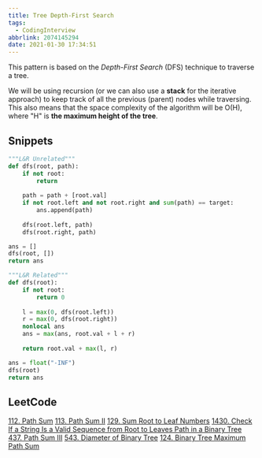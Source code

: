 ```yaml
---
title: Tree Depth-First Search
tags:
  - CodingInterview
abbrlink: 2074145294
date: 2021-01-30 17:34:51
---
```

This pattern is based on the _Depth-First Search_ (DFS) technique to traverse a tree.

We will be using recursion (or we can also use a **stack** for the iterative approach) to keep track of all the previous (parent) nodes while traversing. This also means that the space complexity of the algorithm will be O(H), where "H" is **the maximum height of the tree**.

## Snippets
```python
"""L&R Unrelated"""
def dfs(root, path):
    if not root:
        return
    
    path = path + [root.val]
    if not root.left and not root.right and sum(path) == target:
        ans.append(path)
    
    dfs(root.left, path)
    dfs(root.right, path)

ans = []
dfs(root, [])
return ans
```
```python
"""L&R Related"""
def dfs(root):
    if not root:
        return 0
    
    l = max(0, dfs(root.left))
    r = max(0, dfs(root.right))
    nonlocal ans
    ans = max(ans, root.val + l + r)
    
    return root.val + max(l, r)

ans = float("-INF")
dfs(root)
return ans
```

## LeetCode
[112. Path Sum](https://leetcode.com/problems/path-sum/)
[113. Path Sum II](https://leetcode.com/problems/path-sum-ii/)
[129. Sum Root to Leaf Numbers](https://leetcode.com/problems/sum-root-to-leaf-numbers/)
[1430. Check If a String Is a Valid Sequence from Root to Leaves Path in a Binary Tree](https://leetcode.com/problems/check-if-a-string-is-a-valid-sequence-from-root-to-leaves-path-in-a-binary-tree/)
[437. Path Sum III](https://leetcode.com/problems/path-sum-iii/)
[543. Diameter of Binary Tree](https://leetcode.com/problems/diameter-of-binary-tree/)
[124. Binary Tree Maximum Path Sum](https://leetcode.com/problems/binary-tree-maximum-path-sum/)
